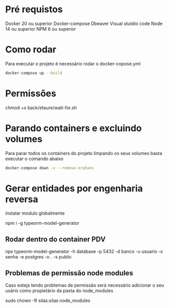 
# Pré requistos

Docker 20 ou superior
Docker-compose
Dbeaver
Visual stutdio code
Node 14 ou superior
NPM 6 ou superior


# Como rodar

Para executar o projeto é necessário rodar o docker-copose.yml 

```bash
docker-compose up --build 
```

# Permissões
chmod +x back/etaure/wait-for.sh

# Parando containers e excluindo volumes

Para parar todos os containers do projeto limpando os seus volumes basta executar o comando abaixo

```bash
docker-compose down -v --remove-orphans
```

# Gerar entidades por engenharia reversa
instalar modulo globalmente

npm i -g typeorm-model-generator

## Rodar dentro do container PDV
npx typeorm-model-generator -h database -p 5432  -d banco -u usuario -x senha -e postgres -o . -s public

## Problemas de permissão node modules
Caso esteja tendo problemas de permissão será necessário adicionar o seu usário como propietário da pasta do node_modules

sudo chown -R silas:silas node_modules